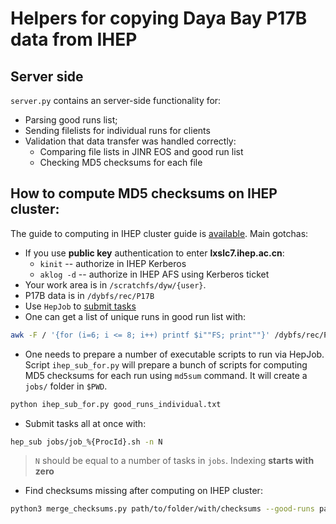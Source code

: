 # Helpers for copying Daya Bay P17B data from IHEP

## Server side
`server.py` contains an server-side functionality for:

- Parsing good runs list;
- Sending filelists for individual runs for clients
- Validation that data transfer was handled correctly:
   - Comparing file lists in JINR EOS and good run list
   - Checking MD5 checksums for each file

## How to compute MD5 checksums on IHEP cluster:
The guide to computing in IHEP cluster guide is [available](http://afsapply.ihep.ac.cn/cchelp/en/).
Main gotchas:
- If you use **public key** authentication to enter **lxslc7.ihep.ac.cn**:
    - `kinit` -- authorize in IHEP Kerberos
    - `aklog -d` -- authorize in IHEP AFS using Kerberos ticket
- Your work area is in `/scratchfs/dyw/{user}`.
- P17B data is in `/dybfs/rec/P17B`
- Use `HepJob` to [submit tasks](http://afsapply.ihep.ac.cn/cchelp/en/local-cluster/jobs/HTCondor/)
- One can get a list of unique runs in good run list with:
```bash
awk -F / '{for (i=6; i <= 8; i++) printf $i""FS; print""}' /dybfs/rec/P17B/GoodRun_v3/paths.physics.good.p17b.v3.sync.txt | uniq > good_runs_individual.tx
```
- One needs to prepare a number of executable scripts to run via HepJob.
  Script `ihep_sub_for.py` will prepare a bunch of scripts for computing MD5
  checksums for each run using `md5sum` command. It will create a `jobs/`
  folder in `$PWD`.
```bash
python ihep_sub_for.py good_runs_individual.txt
```
- Submit tasks all at once with:
```bash
hep_sub jobs/job_%{ProcId}.sh -n N
```
> `N` should be equal to a number of tasks in `jobs`. Indexing **starts with
> zero**

- Find checksums missing after computing on IHEP cluster:
```bash
python3 merge_checksums.py path/to/folder/with/checksums --good-runs paths.physics.good.p17b.v3.sync.txt --missing-files missing.txt
```
